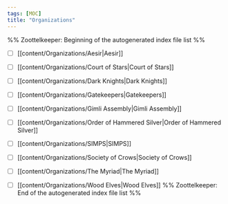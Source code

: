 ```yaml
---
tags: [MOC]
title: "Organizations"
---
```




%% Zoottelkeeper: Beginning of the autogenerated index file list  %%
- [ ]  [[content/Organizations/Aesir|Aesir]]
- [ ]  [[content/Organizations/Court of Stars|Court of Stars]]
- [ ]  [[content/Organizations/Dark Knights|Dark Knights]]
- [ ]  [[content/Organizations/Gatekeepers|Gatekeepers]]
- [ ]  [[content/Organizations/Gimli Assembly|Gimli Assembly]]
- [ ]  [[content/Organizations/Order of Hammered Silver|Order of Hammered Silver]]
- [ ]  [[content/Organizations/SIMPS|SIMPS]]
- [ ]  [[content/Organizations/Society of Crows|Society of Crows]]
- [ ]  [[content/Organizations/The Myriad|The Myriad]]
- [ ]  [[content/Organizations/Wood Elves|Wood Elves]]
%% Zoottelkeeper: End of the autogenerated index file list  %%

